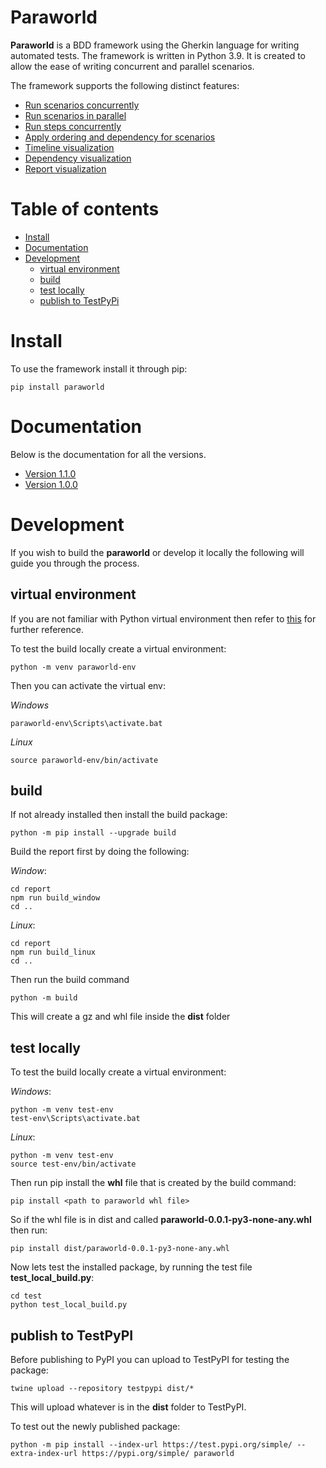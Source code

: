 # Paraworld

**Paraworld** is a BDD framework using the Gherkin language for writing automated tests. The framework is written in Python 3.9.
It is created to allow the ease of writing concurrent and parallel scenarios.

The framework supports the following distinct features:

- [Run scenarios concurrently](docs/version1.1.0/dependency-graph.md#concurrent-scenarios)
- [Run scenarios in parallel](docs/version1.1.0/dependency-graph.md#parallel-scenarios)
- [Run steps concurrently](docs/version1.1.0/dependency-graph.md#concurrent-steps)
- [Apply ordering and dependency for scenarios](docs/version1.1.0/dependency-graph.md#dependency)
- [Timeline visualization](docs/version1.1.0/dependency-graph.md#timeline-visualization)
- [Dependency visualization](docs/version1.1.0/dependency-graph.md#dependency-graph)
- [Report visualization](docs/version1.1.0/dependency-graph.md#report-visualization)

# Table of contents


- [Install](#install)
- [Documentation](#documentation)
- [Development](#development)
  - [virtual environment](#virtual-environment)
  - [build](#build)
  - [test locally](#test-locally)
  - [publish to TestPyPi](#publish-to-testpypi)


# Install

To use the framework install it through pip:

```shell
pip install paraworld
```

# Documentation

Below is the documentation for all the versions.

- [Version 1.1.0](docs/version1.1.0/main.md#paraworld)
- [Version 1.0.0](docs/version1.0.0/main.md#paraworld)

# Development

If you wish to build the **paraworld** or develop it locally the following will guide you through the process.


## virtual environment

If you are not familiar with Python virtual environment then refer to [this](https://docs.python.org/3/library/venv.html) for further reference.

To test the build locally create a virtual environment:

```shell
python -m venv paraworld-env
```

Then you can activate the virtual env:

*Windows*

```shell
paraworld-env\Scripts\activate.bat
```

*Linux*
```shell
source paraworld-env/bin/activate
```

## build

If not already installed then install the build package:

```shell
python -m pip install --upgrade build
```

Build the report first by doing the following:

*Window*:

```shell
cd report
npm run build_window
cd ..
```

*Linux*:
```shell
cd report
npm run build_linux
cd ..
```

Then run the build command

```shell
python -m build
```

This will create a gz and whl file inside the **dist** folder

## test locally

To test the build locally create a virtual environment:

*Windows*:

```shell
python -m venv test-env
test-env\Scripts\activate.bat
```

*Linux*:
```shell
python -m venv test-env
source test-env/bin/activate
```

Then run pip install the **whl** file that is created by the build command:

```shell
pip install <path to paraworld whl file>
```

So if the whl file is in dist and called **paraworld-0.0.1-py3-none-any.whl** then run:

```shell
pip install dist/paraworld-0.0.1-py3-none-any.whl
```

Now lets test the installed package, by running the test file **test_local_build.py**:

```shell
cd test
python test_local_build.py
```

## publish to TestPyPI

Before publishing to PyPI you can upload to TestPyPI for testing the package:

```shell
twine upload --repository testpypi dist/*
``` 

This will upload whatever is in the **dist** folder to TestPyPI.

To test out the newly published package:

```shell
python -m pip install --index-url https://test.pypi.org/simple/ --extra-index-url https://pypi.org/simple/ paraworld
```